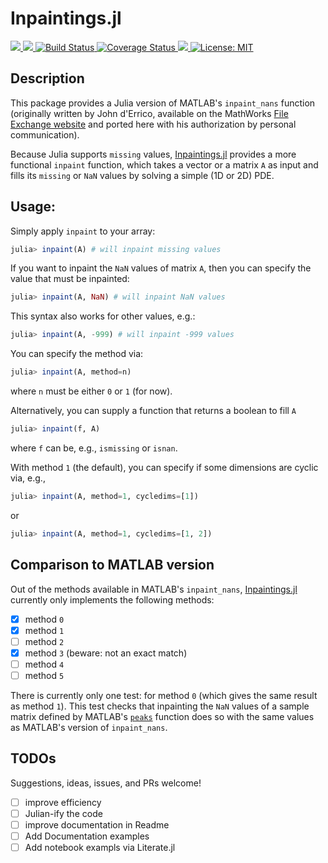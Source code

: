 # Inpaintings.jl

<p>
  <a href="https://briochemc.github.io/Inpaintings.jl/stable">
    <img src=https://img.shields.io/badge/docs-stable-blue.svg>
  </a>
  <a href="https://ci.appveyor.com/project/briochemc/Inpaintings-jl">
    <img src=https://ci.appveyor.com/api/projects/status/udbwakr621jbyvj1?svg=true>
  </a>
  <a href="https://travis-ci.com/briochemc/Inpaintings.jl">
    <img alt="Build Status" src="https://travis-ci.com/briochemc/Inpaintings.jl.svg?branch=master">
  </a>
  <a href='https://coveralls.io/github/briochemc/Inpaintings.jl?branch=master'>
    <img src='https://coveralls.io/repos/github/briochemc/Inpaintings.jl/badge.svg?branch=master' alt='Coverage Status' />
  </a>
  <a href="https://codecov.io/gh/briochemc/Inpaintings.jl">
    <img src="https://codecov.io/gh/briochemc/Inpaintings.jl/branch/master/graph/badge.svg" />
  </a>
  <a href="https://github.com/briochemc/Inpaintings.jl/blob/master/LICENSE">
    <img alt="License: MIT" src="https://img.shields.io/badge/License-MIT-yellow.svg">
  </a>
</p>

## Description

This package provides a Julia version of MATLAB's `inpaint_nans` function (originally written by John d'Errico, available on the MathWorks [File Exchange website](https://www.mathworks.com/matlabcentral/fileexchange/4551-inpaint_nans) and ported here with his authorization by personal communication).

Because Julia supports `missing` values, [Inpaintings.jl](https://github.com/briochemc/Inpaintings.jl) provides a more functional `inpaint` function, which takes a vector or a matrix `A` as input and fills its `missing` or `NaN` values by solving a simple (1D or 2D) PDE.

## Usage: 

Simply apply `inpaint` to your array:
```julia
julia> inpaint(A) # will inpaint missing values
```

If you want to inpaint the `NaN` values of matrix `A`, then you can specify the value that must be inpainted:
```julia
julia> inpaint(A, NaN) # will inpaint NaN values
```

This syntax also works for other values, e.g.:
```julia
julia> inpaint(A, -999) # will inpaint -999 values
```

You can specify the method via:
```julia
julia> inpaint(A, method=n)
```
where `n` must be either `0` or `1` (for now).

Alternatively, you can supply a function that returns a boolean to fill `A`
```julia
julia> inpaint(f, A)
```
where `f` can be, e.g., `ismissing` or `isnan`.

With method `1` (the default), you can specify if some dimensions are cyclic via, e.g., 
```julia
julia> inpaint(A, method=1, cycledims=[1])
```
or
```julia
julia> inpaint(A, method=1, cycledims=[1, 2])
```

## Comparison to MATLAB version

Out of the methods available in MATLAB's `inpaint_nans`, [Inpaintings.jl](https://github.com/briochemc/Inpaintings.jl) currently only implements the following methods:
- [x] method `0`
- [x] method `1`
- [ ] method `2`
- [x] method `3` (beware: not an exact match)
- [ ] method `4`
- [ ] method `5`

There is currently only one test: for method `0` (which gives the same result as method `1`). 
This test checks that inpainting the `NaN` values of a sample matrix defined by MATLAB's [`peaks`](https://www.mathworks.com/help/matlab/ref/peaks.html) function does so with the same values as MATLAB's version of `inpaint_nans`.

## TODOs

Suggestions, ideas, issues, and PRs welcome!

- [ ] improve efficiency
- [ ] Julian-ify the code
- [ ] improve documentation in Readme
- [ ] Add Documentation examples
- [ ] Add notebook exampls via Literate.jl
